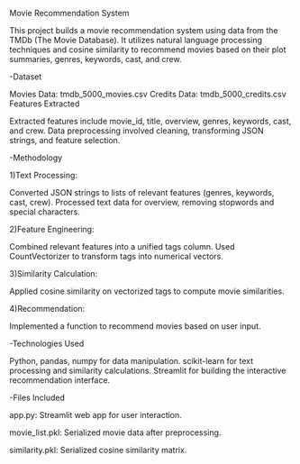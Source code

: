 Movie Recommendation System

This project builds a movie recommendation system using data from the TMDb (The Movie Database). It utilizes natural language processing techniques and cosine similarity to recommend movies based on their plot summaries, genres, keywords, cast, and crew.

-Dataset

Movies Data: tmdb_5000_movies.csv
Credits Data: tmdb_5000_credits.csv
Features Extracted

Extracted features include movie_id, title, overview, genres, keywords, cast, and crew.
Data preprocessing involved cleaning, transforming JSON strings, and feature selection.

-Methodology

1)Text Processing:

Converted JSON strings to lists of relevant features (genres, keywords, cast, crew).
Processed text data for overview, removing stopwords and special characters.

2)Feature Engineering:

Combined relevant features into a unified tags column.
Used CountVectorizer to transform tags into numerical vectors.

3)Similarity Calculation:

Applied cosine similarity on vectorized tags to compute movie similarities.

4)Recommendation:

Implemented a function to recommend movies based on user input.

-Technologies Used

Python, pandas, numpy for data manipulation.
scikit-learn for text processing and similarity calculations.
Streamlit for building the interactive recommendation interface.

-Files Included

app.py: Streamlit web app for user interaction.

movie_list.pkl: Serialized movie data after preprocessing.

similarity.pkl: Serialized cosine similarity matrix.
